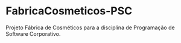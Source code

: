 # FabricaCosmeticos-PSC
Projeto Fábrica de Cosméticos para a disciplina de Programação de Software Corporativo.
